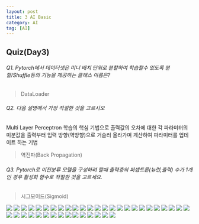 ```yaml
---
layout: post
title: 3 AI Basic
category: AI
tag: [AI]
---
```


## Quiz(Day3)

###### Q1. Pytorch에서 데이터셋은 미니 배치 단위로 분할하여 학습할수 있도록 분할/Shuffle등의 기능을 제공하는 클래스 이름은?

> DataLoader

###### Q2. 다음 설명에서 가장 적절한 것을 고르시오

Multi Layer Perceptron 학습의 핵심 기법으로 출력값의 오차에 대한 각 파라미터의 미분값을 출력부터 입력 방향(역방향)으로 거슬러 올라가며 계산하여 파라미터를 업데이트 하는 기법

> 역전파(Back Propagation)

###### Q3. Pytorch로 이진분류 모델을 구성하려 할때 출력층의 퍼셉트론(뉴런,출력) 수가 1개인 경우 활성화 함수로 적절한 것을 고르세요.

> 시그모이드(Sigmoid)

<img src="/public/img/PyTorch/Lec3/image.png">
<img src="/public/img/PyTorch/Lec3/image (1).png">
<img src="/public/img/PyTorch/Lec3/image (2).png">
<img src="/public/img/PyTorch/Lec3/image (3).png">
<img src="/public/img/PyTorch/Lec3/image (4).png">
<img src="/public/img/PyTorch/Lec3/image (5).png">
<img src="/public/img/PyTorch/Lec3/image (6).png">
<img src="/public/img/PyTorch/Lec3/image (7).png">
<img src="/public/img/PyTorch/Lec3/image (8).png">
<img src="/public/img/PyTorch/Lec3/image (9).png">
<img src="/public/img/PyTorch/Lec3/image (10).png">
<img src="/public/img/PyTorch/Lec3/image (11).png">
<img src="/public/img/PyTorch/Lec3/image (12).png">
<img src="/public/img/PyTorch/Lec3/image (13).png">
<img src="/public/img/PyTorch/Lec3/image (14).png">
<img src="/public/img/PyTorch/Lec3/image (15).png">
<img src="/public/img/PyTorch/Lec3/image (16).png">
<img src="/public/img/PyTorch/Lec3/image (17).png">
<img src="/public/img/PyTorch/Lec3/image (18).png">
<img src="/public/img/PyTorch/Lec3/image (19).png">
<img src="/public/img/PyTorch/Lec3/image (20).png">
<img src="/public/img/PyTorch/Lec3/image (21).png">
<img src="/public/img/PyTorch/Lec3/image (22).png">
<img src="/public/img/PyTorch/Lec3/image (23).png">
<img src="/public/img/PyTorch/Lec3/image (24).png">
<img src="/public/img/PyTorch/Lec3/image (25).png">
<img src="/public/img/PyTorch/Lec3/image (26).png">
<img src="/public/img/PyTorch/Lec3/image (27).png">
<img src="/public/img/PyTorch/Lec3/image (28).png">
<img src="/public/img/PyTorch/Lec3/image (29).png">
<img src="/public/img/PyTorch/Lec3/image (30).png">
<img src="/public/img/PyTorch/Lec3/image (31).png">
<img src="/public/img/PyTorch/Lec3/image (32).png">
<img src="/public/img/PyTorch/Lec3/image (33).png">
<img src="/public/img/PyTorch/Lec3/image (34).png">
<img src="/public/img/PyTorch/Lec3/image (35).png">
<img src="/public/img/PyTorch/Lec3/image (36).png">
<img src="/public/img/PyTorch/Lec3/image (37).png">
<img src="/public/img/PyTorch/Lec3/image (38).png">
<img src="/public/img/PyTorch/Lec3/image (39).png">
